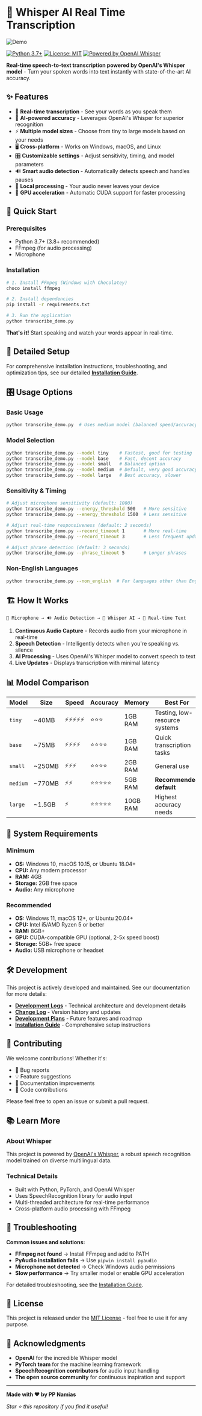 # 🎤 Whisper AI Real Time Transcription

![Demo](demo.gif)

[![Python 3.7+](https://img.shields.io/badge/python-3.7+-blue.svg)](https://www.python.org/downloads/)
[![License: MIT](https://img.shields.io/badge/License-MIT-yellow.svg)](LICENSE)
[![Powered by OpenAI Whisper](https://img.shields.io/badge/Powered%20by-OpenAI%20Whisper-green.svg)](https://github.com/openai/whisper)

**Real-time speech-to-text transcription powered by OpenAI's Whisper model** - Turn your spoken words into text instantly with state-of-the-art AI accuracy.

## ✨ Features

- 🎯 **Real-time transcription** - See your words as you speak them
- 🧠 **AI-powered accuracy** - Leverages OpenAI's Whisper for superior recognition
- ⚡ **Multiple model sizes** - Choose from tiny to large models based on your needs
- 🖥️ **Cross-platform** - Works on Windows, macOS, and Linux
- 🎛️ **Customizable settings** - Adjust sensitivity, timing, and model parameters
- 🔊 **Smart audio detection** - Automatically detects speech and handles pauses
- 💾 **Local processing** - Your audio never leaves your device
- 🚀 **GPU acceleration** - Automatic CUDA support for faster processing

## 🚀 Quick Start

### Prerequisites
- Python 3.7+ (3.8+ recommended)
- FFmpeg (for audio processing)
- Microphone

### Installation
```bash
# 1. Install FFmpeg (Windows with Chocolatey)
choco install ffmpeg

# 2. Install dependencies
pip install -r requirements.txt

# 3. Run the application
python transcribe_demo.py
```

**That's it!** Start speaking and watch your words appear in real-time.

## 📖 Detailed Setup

For comprehensive installation instructions, troubleshooting, and optimization tips, see our detailed **[Installation Guide](INSTALLATION_GUIDE.md)**.

## 🎛️ Usage Options

### Basic Usage
```bash
python transcribe_demo.py  # Uses medium model (balanced speed/accuracy)
```

### Model Selection
```bash
python transcribe_demo.py --model tiny    # Fastest, good for testing
python transcribe_demo.py --model base    # Fast, decent accuracy
python transcribe_demo.py --model small   # Balanced option
python transcribe_demo.py --model medium  # Default, very good accuracy
python transcribe_demo.py --model large   # Best accuracy, slower
```

### Sensitivity & Timing
```bash
# Adjust microphone sensitivity (default: 1000)
python transcribe_demo.py --energy_threshold 500   # More sensitive
python transcribe_demo.py --energy_threshold 1500  # Less sensitive

# Adjust real-time responsiveness (default: 2 seconds)
python transcribe_demo.py --record_timeout 1       # More real-time
python transcribe_demo.py --record_timeout 3       # Less frequent updates

# Adjust phrase detection (default: 3 seconds)
python transcribe_demo.py --phrase_timeout 5       # Longer phrases
```

### Non-English Languages
```bash
python transcribe_demo.py --non_english  # For languages other than English
```

## 🏗️ How It Works

```
🎤 Microphone → 🔊 Audio Detection → 🧠 Whisper AI → 📝 Real-time Text
```

1. **Continuous Audio Capture** - Records audio from your microphone in real-time
2. **Speech Detection** - Intelligently detects when you're speaking vs. silence
3. **AI Processing** - Uses OpenAI's Whisper model to convert speech to text
4. **Live Updates** - Displays transcription with minimal latency

## 📊 Model Comparison

| Model | Size | Speed | Accuracy | Memory | Best For |
|-------|------|-------|----------|--------|----------|
| `tiny` | ~40MB | ⚡⚡⚡⚡⚡ | ⭐⭐⭐ | 1GB RAM | Testing, low-resource systems |
| `base` | ~75MB | ⚡⚡⚡⚡ | ⭐⭐⭐⭐ | 1GB RAM | Quick transcription tasks |
| `small` | ~250MB | ⚡⚡⚡ | ⭐⭐⭐⭐ | 2GB RAM | General use |
| `medium` | ~770MB | ⚡⚡ | ⭐⭐⭐⭐⭐ | 5GB RAM | **Recommended default** |
| `large` | ~1.5GB | ⚡ | ⭐⭐⭐⭐⭐ | 10GB RAM | Highest accuracy needs |

## 🔧 System Requirements

### Minimum
- **OS:** Windows 10, macOS 10.15, or Ubuntu 18.04+
- **CPU:** Any modern processor
- **RAM:** 4GB
- **Storage:** 2GB free space
- **Audio:** Any microphone

### Recommended
- **OS:** Windows 11, macOS 12+, or Ubuntu 20.04+
- **CPU:** Intel i5/AMD Ryzen 5 or better
- **RAM:** 8GB+
- **GPU:** CUDA-compatible GPU (optional, 2-5x speed boost)
- **Storage:** 5GB+ free space
- **Audio:** USB microphone or headset

## 🛠️ Development

This project is actively developed and maintained. See our documentation for more details:

- **[Development Logs](DEVELOPMENT_LOGS.md)** - Technical architecture and development details
- **[Change Log](CHANGELOG.md)** - Version history and updates  
- **[Development Plans](DEVELOPMENT_PLANS.md)** - Future features and roadmap
- **[Installation Guide](INSTALLATION_GUIDE.md)** - Comprehensive setup instructions

## 🤝 Contributing

We welcome contributions! Whether it's:
- 🐛 Bug reports
- 💡 Feature suggestions
- 📖 Documentation improvements
- 🔧 Code contributions

Please feel free to open an issue or submit a pull request.

## 📚 Learn More

### About Whisper
This project is powered by [OpenAI's Whisper](https://github.com/openai/whisper), a robust speech recognition model trained on diverse multilingual data.

### Technical Details
- Built with Python, PyTorch, and OpenAI Whisper
- Uses SpeechRecognition library for audio input
- Multi-threaded architecture for real-time performance
- Cross-platform audio processing with FFmpeg

## 🐛 Troubleshooting

**Common issues and solutions:**

- **FFmpeg not found** → Install FFmpeg and add to PATH
- **PyAudio installation fails** → Use `pipwin install pyaudio`
- **Microphone not detected** → Check Windows audio permissions
- **Slow performance** → Try smaller model or enable GPU acceleration

For detailed troubleshooting, see the [Installation Guide](INSTALLATION_GUIDE.md).

## 📄 License

This project is released under the [MIT License](LICENSE) - feel free to use it for any purpose.

## 🙏 Acknowledgments

- **OpenAI** for the incredible Whisper model
- **PyTorch team** for the machine learning framework
- **SpeechRecognition contributors** for audio input handling
- **The open source community** for continuous inspiration and support

---

**Made with ❤️ by PP Namias**

*Star ⭐ this repository if you find it useful!*